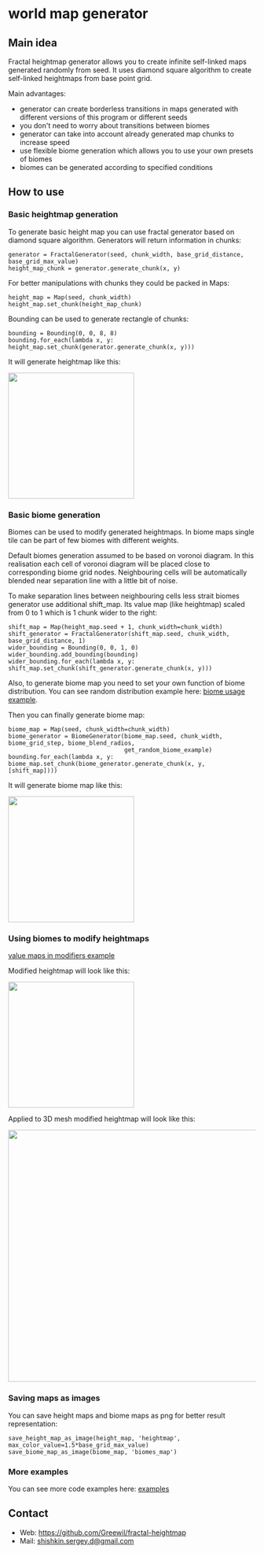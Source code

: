 # world map generator

## Main idea

Fractal heightmap generator allows you to create infinite self-linked maps generated randomly from seed.
It uses diamond square algorithm to create self-linked heightmaps from base point grid. 

Main advantages:
* generator can create borderless transitions in maps generated with different 
versions of this program or different seeds
* you don't need to worry about transitions between biomes
* generator can take into account already generated map chunks to increase speed
* use flexible biome generation which allows you to use your own presets of biomes
* biomes can be generated according to specified conditions

## How to use

### Basic heightmap generation

To generate basic height map you can use fractal generator based on diamond square algorithm. 
Generators will return information in chunks:
```
generator = FractalGenerator(seed, chunk_width, base_grid_distance, base_grid_max_value)
height_map_chunk = generator.generate_chunk(x, y)
```
For better manipulations with chunks they could be packed in Maps:
```
height_map = Map(seed, chunk_width)
height_map.set_chunk(height_map_chunk)
```
Bounding can be used to generate rectangle of chunks:
```
bounding = Bounding(0, 0, 8, 8)
bounding.for_each(lambda x, y: height_map.set_chunk(generator.generate_chunk(x, y)))
```
It will generate heightmap like this:

<img src="https://github.com/Greewil/fractal-heightmap/assets/40954951/d5d81363-ffd8-4a45-b2ca-4013d1e47e75" width="256"/>

### Basic biome generation

Biomes can be used to modify generated heightmaps. 
In biome maps single tile can be part of few biomes with different weights.

Default biomes generation assumed to be based on voronoi diagram. 
In this realisation each cell of voronoi diagram will be placed close to corresponding biome grid nodes.
Neighbouring cells will be automatically blended near separation line with a little bit of noise.

To make separation lines between neighbouring cells less strait biomes generator use additional shift_map.
Its value map (like heightmap) scaled from 0 to 1 which is 1 chunk wider to the right: 
```
shift_map = Map(height_map.seed + 1, chunk_width=chunk_width)
shift_generator = FractalGenerator(shift_map.seed, chunk_width, base_grid_distance, 1)
wider_bounding = Bounding(0, 0, 1, 0)
wider_bounding.add_bounding(bounding)
wider_bounding.for_each(lambda x, y: shift_map.set_chunk(shift_generator.generate_chunk(x, y)))
```
Also, to generate biome map you need to set your own function of biome distribution. 
You can see random distribution example here: [biome usage example].

Then you can finally generate biome map:
```
biome_map = Map(seed, chunk_width=chunk_width)
biome_generator = BiomeGenerator(biome_map.seed, chunk_width, biome_grid_step, biome_blend_radios,
                                 get_random_biome_example)
bounding.for_each(lambda x, y: biome_map.set_chunk(biome_generator.generate_chunk(x, y, [shift_map])))
```
It will generate biome map like this:

<img src="https://github.com/Greewil/fractal-heightmap/assets/40954951/a2889572-8404-4584-aa16-7a57a3eff239" width="256"/>

### Using biomes to modify heightmaps

[value maps in modifiers example]

[//]: # (TODO about map modifications)


Modified heightmap will look like this:

<img src="https://github.com/Greewil/fractal-heightmap/assets/40954951/2d64c123-06ff-4bed-9059-d24b8303b42d" width="256"/>

Applied to 3D mesh modified heightmap will look like this:

<img src="https://github.com/Greewil/fractal-heightmap/assets/40954951/cc498c3b-48ad-4d48-9cd2-a78412123662" width="512"/>

### Saving maps as images

You can save height maps and biome maps as png for better result representation:
```
save_height_map_as_image(height_map, 'heightmap', max_color_value=1.5*base_grid_max_value)
save_biome_map_as_image(biome_map, 'biomes_map')
```

### More examples

You can see more code examples here: [examples]

## Contact

* Web: <https://github.com/Greewil/fractal-heightmap>
* Mail: <shishkin.sergey.d@gmail.com>

[examples]: https://github.com/Greewil/fractal-heightmap/blob/main/usage_examples
[biome usage example]: https://github.com/Greewil/fractal-heightmap/blob/main/usage_examples/biome_modifies_heightmap_example.py
[value maps in modifiers example]: https://github.com/Greewil/fractal-heightmap/blob/main/usage_examples/biome_modifies_using_value_maps_example.py
